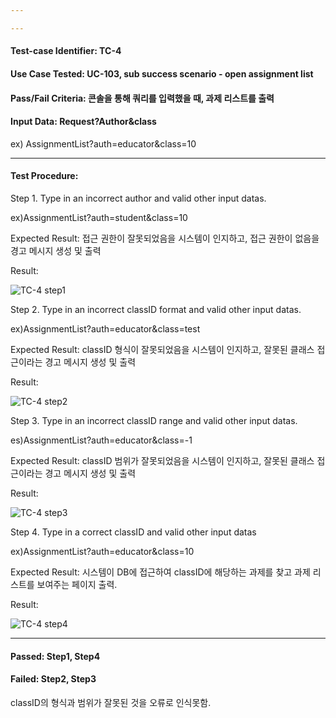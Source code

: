 ```yaml
---

---
```


#### Test-case Identifier: TC-4

#### Use Case Tested: UC-103, sub success scenario - open assignment list

#### Pass/Fail Criteria: 콘솔을 통해 쿼리를 입력했을 때, 과제 리스트를 출력

#### Input Data: Request?Author&class

ex) AssignmentList?auth=educator&class=10

------

#### Test Procedure:

Step 1. Type in an incorrect author and valid other input datas.

ex)AssignmentList?auth=student&class=10

Expected Result: 접근 권한이 잘못되었음을 시스템이 인지하고, 접근 권한이 없음을 경고 메시지 생성 및 출력

Result:

![TC-4 step1](https://user-images.githubusercontent.com/51692363/120154624-09479300-c22b-11eb-8737-7ba93b6357b4.JPG)

Step 2. Type in an incorrect classID format and valid other input datas.

ex)AssignmentList?auth=educator&class=test

Expected Result: classID 형식이 잘못되었음을 시스템이 인지하고, 잘못된 클래스 접근이라는 경고 메시지 생성 및 출력

Result:

![TC-4 step2](https://user-images.githubusercontent.com/51692363/120154631-09e02980-c22b-11eb-825b-78c494d01c13.JPG)

Step 3. Type in an incorrect classID range and valid other input datas.

es)AssignmentList?auth=educator&class=-1

Expected Result: classID 범위가 잘못되었음을 시스템이 인지하고, 잘못된 클래스 접근이라는 경고 메시지 생성 및 출력

Result:

![TC-4 step3](https://user-images.githubusercontent.com/51692363/120154633-0a78c000-c22b-11eb-92a9-b2ef6f95c607.JPG)

Step 4. Type in a correct classID and valid other input datas

ex)AssignmentList?auth=educator&class=10

Expected Result: 시스템이 DB에 접근하여 classID에 해당하는 과제를 찾고 과제 리스트를 보여주는 페이지 출력.

Result:

![TC-4 step4](https://user-images.githubusercontent.com/51692363/120154637-0a78c000-c22b-11eb-8cfd-155727b789e5.JPG)

------

#### Passed: Step1, Step4

#### Failed: Step2, Step3

classID의 형식과 범위가 잘못된 것을 오류로 인식못함.